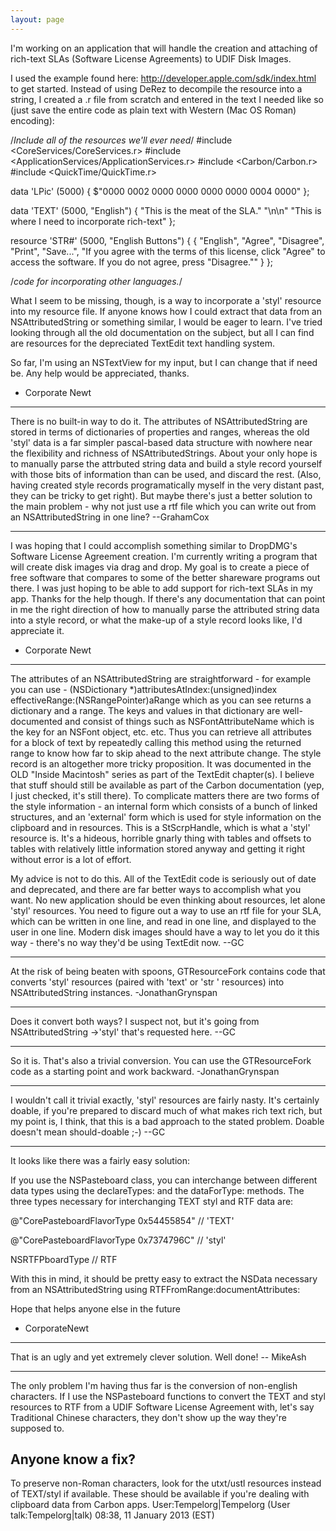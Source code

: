 ```yaml
---
layout: page
---
```


I'm working on an application that will handle the creation and attaching of rich-text SLAs (Software License Agreements) to UDIF Disk Images.

I used the example found here: http://developer.apple.com/sdk/index.html to get started.  Instead of using DeRez to decompile the resource into a string, I created a .r file from scratch and entered in the text I needed like so (just save the entire code as plain text with Western (Mac OS Roman) encoding):

    

/*Include all of the resources we'll ever need*/
#include <CoreServices/CoreServices.r>
#include <ApplicationServices/ApplicationServices.r>
#include <Carbon/Carbon.r>
#include <QuickTime/QuickTime.r>

data 'LPic' (5000) {
	$"0000 0002 0000 0000 0000 0000 0004 0000"
};


data 'TEXT' (5000, "English") {
	"This is the meat of the SLA."
	"\n\n"
	"This is where I need to incorporate rich-text"
};

resource 'STR#' (5000, "English Buttons") {
    {   "English",
        "Agree",
        "Disagree",
        "Print",
        "Save...",
        "If you agree with the terms of this license, click \"Agree\" to access the software.  If you do not agree, press \"Disagree.\""
    }
};


/*code for incorporating other languages.*/



What I seem to be missing, though, is a way to incorporate a 'styl' resource into my resource file.  If anyone knows how I could extract that data from an NSAttributedString or something similar, I would be eager to learn.  I've tried looking through all the old documentation on the subject, but all I can find are resources for the depreciated TextEdit text handling system.

So far, I'm using an NSTextView for my input, but I can change that if need be.  Any help would be appreciated, thanks.

- Corporate Newt

----

There is no built-in way to do it. The attributes of NSAttributedString are stored in terms of dictionaries of properties and ranges, whereas the old 'styl' data is a far simpler pascal-based data structure with nowhere near the flexibility and richness of NSAttributedStrings. About your only hope is to manually parse the attrbuted string data and build a style record yourself with those bits of information than can be used, and discard the rest. (Also, having created style records programatically myself in the very distant past, they can be tricky to get right). But maybe there's just a better solution to the main problem - why not just use a rtf file which you can write out from an NSAttributedString in one line? --GrahamCox

----

I was hoping that I could accomplish something similar to DropDMG's Software License Agreement creation.  I'm currently writing a program that will create disk images via drag and drop.  My goal is to create a piece of free software that compares to some of the better shareware programs out there.  I was just hoping to be able to add support for rich-text SLAs in my app.  Thanks for the help though.  If there's any documentation that can point in me the right direction of how to manually parse the attributed string data into a style record, or what the make-up of a style record looks like, I'd appreciate it.

- Corporate Newt

----

The attributes of an NSAttributedString are straightforward - for example you can use     - (NSDictionary *)attributesAtIndex:(unsigned)index effectiveRange:(NSRangePointer)aRange which as you can see returns a dictionary and a range. The keys and values in that dictionary are well-documented and consist of things such as     NSFontAttributeName which is the key for an NSFont object, etc. etc. Thus you can retrieve all attributes for a block of text by repeatedly calling this method using the returned range to know how far to skip ahead to the next attribute change. The style record is an altogether more tricky proposition. It was documented in the OLD "Inside Macintosh" series as part of the TextEdit chapter(s). I believe that stuff should still be available as part of the Carbon documentation (yep, I just checked, it's still there). To complicate matters there are two forms of the style information - an internal form which consists of a bunch of linked structures, and an 'external' form which is used for style information on the clipboard and in resources. This is a     StScrpHandle, which is what a 'styl' resource is. It's a hideous, horrible gnarly thing with tables and offsets to tables with relatively little information stored anyway and getting it right without error is a lot of effort.

My advice is not to do this. All of the TextEdit code is seriously out of date and deprecated, and there are far better ways to accomplish what you want. No new application should be even thinking about resources, let alone 'styl' resources. You need to figure out a way to use an rtf file for your SLA, which can be written in one line, and read in one line, and displayed to the user in one line. Modern disk images should have a way to let you do it this way - there's no way they'd be using TextEdit now. --GC

----

At the risk of being beaten with spoons, GTResourceFork contains code that converts 'styl' resources (paired with 'text' or 'str ' resources) into NSAttributedString instances. -JonathanGrynspan

----

Does it convert both ways? I suspect not, but it's going from NSAttributedString ->'styl' that's requested here. --GC

----

So it is. That's also a trivial conversion. You can use the GTResourceFork code as a starting point and work backward. -JonathanGrynspan

----

I wouldn't call it trivial exactly, 'styl' resources are fairly nasty. It's certainly doable, if you're prepared to discard much of what makes rich text rich, but my point is, I think, that this is a bad approach to the stated problem. Doable doesn't mean should-doable ;-) --GC

----

It looks like there was a fairly easy solution:

If you use the NSPasteboard class, you can interchange between different data types using the declareTypes: and the dataForType: methods.  The three types necessary for interchanging TEXT styl and RTF data are:

    
@"CorePasteboardFlavorType 0x54455854"   // 'TEXT'

@"CorePasteboardFlavorType 0x7374796C"   // 'styl'

NSRTFPboardType                         //  RTF


With this in mind, it should be pretty easy to extract the NSData necessary from an NSAttributedString using RTFFromRange:documentAttributes:

Hope that helps anyone else in the future

- CorporateNewt

----
That is an ugly and yet extremely clever solution. Well done! -- MikeAsh

----
The only problem I'm having thus far is the conversion of non-english characters.  If I use the NSPasteboard functions to convert the TEXT and styl resources to RTF from a UDIF Software License Agreement with, let's say Traditional Chinese characters, they don't show up the way they're supposed to.

Anyone know a fix?
----
To preserve non-Roman characters, look for the utxt/ustl resources instead of TEXT/styl if available. These should be available if you're dealing with clipboard data from Carbon apps. User:Tempelorg|Tempelorg (User talk:Tempelorg|talk) 08:38, 11 January 2013 (EST)
